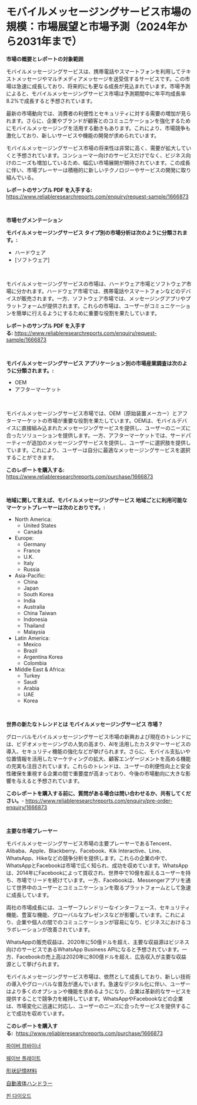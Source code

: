 <p><h1>モバイルメッセージングサービス市場の規模：市場展望と市場予測（2024年から2031年まで）</h1></p><p><strong>市場の概要とレポートの対象範囲</strong></p>
<p><p>モバイルメッセージングサービスは、携帯電話やスマートフォンを利用してテキストメッセージやマルチメディアメッセージを送受信するサービスです。この市場は急速に成長しており、将来的にも更なる成長が見込まれています。市場予測によると、モバイルメッセージングサービス市場は予測期間中に年平均成長率8.2%で成長すると予想されています。</p><p>最新の市場動向では、消費者の利便性とセキュリティに対する需要の増加が見られます。さらに、企業やブランドが顧客とのコミュニケーションを強化するためにモバイルメッセージングを活用する動きもあります。これにより、市場競争も激化しており、新しいサービスや機能の開発が求められています。</p><p>モバイルメッセージングサービス市場の将来性は非常に高く、需要が拡大していくと予想されています。コンシューマー向けのサービスだけでなく、ビジネス向けのニーズも増加しているため、幅広い市場展開が期待されています。この成長に伴い、市場プレーヤーは積極的に新しいテクノロジーやサービスの開発に取り組んでいる。</p></p>
<p><strong>レポートのサンプル PDF を入手する:</strong> <a href="https://www.reliableresearchreports.com/enquiry/request-sample/1666873">https://www.reliableresearchreports.com/enquiry/request-sample/1666873</a></p>
<p>&nbsp;</p>
<p><strong>市場セグメンテーション</strong></p>
<p><strong>モバイルメッセージングサービス タイプ別の市場分析は次のように分類されます。:</strong></p>
<p><ul><li>ハードウェア</li><li>[ソフトウェア]</li></ul></p>
<p>&nbsp;</p>
<p><p>モバイルメッセージングサービスの市場は、ハードウェア市場とソフトウェア市場に分かれます。ハードウェア市場では、携帯電話やスマートフォンなどのデバイスが販売されます。一方、ソフトウェア市場では、メッセージングアプリやプラットフォームが提供されます。これらの市場は、ユーザーがコミュニケーションを簡単に行えるようにするために重要な役割を果たしています。</p></p>
<p><strong>レポートのサンプル PDF を入手する:</strong>&nbsp;<a href="https://www.reliableresearchreports.com/enquiry/request-sample/1666873">https://www.reliableresearchreports.com/enquiry/request-sample/1666873</a></p>
<p>&nbsp;</p>
<p><strong> モバイルメッセージングサービス アプリケーション別の市場産業調査は次のように分類されます。:</strong></p>
<p><ul><li>OEM</li><li>アフターマーケット</li></ul></p>
<p>&nbsp;</p>
<p><p>モバイルメッセージングサービス市場では、OEM（原始装置メーカー）とアフターマーケットの市場が重要な役割を果たしています。OEMは、モバイルデバイスに直接組み込まれたメッセージングサービスを提供し、ユーザーのニーズに合ったソリューションを提供します。一方、アフターマーケットでは、サードパーティーが追加のメッセージングサービスを提供し、ユーザーに選択肢を提供しています。これにより、ユーザーは自分に最適なメッセージングサービスを選択することができます。</p></p>
<p><strong>このレポートを購入する:</strong>&nbsp; <a href="https://www.reliableresearchreports.com/purchase/1666873">https://www.reliableresearchreports.com/purchase/1666873</a></p>
<p>&nbsp;</p>
<p><strong>地域に関して言えば、モバイルメッセージングサービス 地域ごとに利用可能なマーケットプレーヤーは次のとおりです。:</strong></p>
<p><ul>
    <li>
        North America:
        <ul>
            <li>United States</li>
            <li>Canada</li>
        </ul>
    </li>
    <li>
        Europe:
        <ul>
            <li>Germany</li>
            <li>France</li>
            <li>U.K.</li>
            <li>Italy</li>
            <li>Russia</li>
        </ul>
    </li>
    <li>
        Asia-Pacific:
        <ul>
            <li>China</li>
            <li>Japan</li>
            <li>South Korea</li>
            <li>India</li>
            <li>Australia</li>
            <li>China Taiwan</li>
            <li>Indonesia</li>
            <li>Thailand</li>
            <li>Malaysia</li>
        </ul>
    </li>
    <li>
        Latin America:
        <ul>
            <li>Mexico</li>
            <li>Brazil</li>
            <li>Argentina Korea</li>
            <li>Colombia</li>
        </ul>
    </li>
    <li>
        Middle East & Africa:
        <ul>
            <li>Turkey</li>
            <li>Saudi</li>
            <li>Arabia</li>
            <li>UAE</li>
            <li>Korea</li>
        </ul>
    </li>
    </ul></p>
<p>&nbsp;</p>
<p><strong>世界の新たなトレンドとは モバイルメッセージングサービス 市場？</strong></p>
<p><p>グローバルモバイルメッセージングサービス市場の新興および現在のトレンドには、ビデオメッセージングの人気の高まり、AIを活用したカスタマーサービスの導入、セキュリティ機能の強化などが挙げられます。さらに、モバイル支払いや位置情報を活用したマーケティングの拡大、顧客エンゲージメントを高める機能の充実も注目されています。これらのトレンドは、ユーザーの利便性向上と安全性確保を重視する企業の間で重要度が高まっており、今後の市場動向に大きな影響を与えると予想されています。</p></p>
<p><strong>このレポートを購入する前に、質問がある場合は問い合わせるか、共有してください。</strong>- <a href="https://www.reliableresearchreports.com/enquiry/pre-order-enquiry/1666873">https://www.reliableresearchreports.com/enquiry/pre-order-enquiry/1666873</a></p>
<p>&nbsp;</p>
<p><strong>主要な市場プレーヤー</strong></p>
<p><p>モバイルメッセージングサービス市場の主要プレーヤーであるTencent、Alibaba、Apple、Blackberry、Facebook、Kik Interactive、Line、WhatsApp、Hikeなどの競争分析を提供します。これらの企業の中で、WhatsAppとFacebookは市場で広く知られ、成功を収めています。WhatsAppは、2014年にFacebookによって買収され、世界中で10億を超えるユーザーを持ち、市場でリードを続けています。一方、Facebookは、Messengerアプリを通じて世界中のユーザーとコミュニケーションを取るプラットフォームとして急速に成長しています。</p><p>両社の市場成長には、ユーザーフレンドリーなインターフェース、セキュリティ機能、豊富な機能、グローバルなプレゼンスなどが影響しています。これにより、企業や個人の間でのコミュニケーションが容易になり、ビジネスにおけるコラボレーションが改善されています。</p><p>WhatsAppの販売収益は、2020年に50億ドルを超え、主要な収益源はビジネス向けのサービスであるWhatsApp Business APIになると予想されています。一方、Facebookの売上高は2020年に800億ドルを超え、広告収入が主要な収益源として挙げられます。</p><p>モバイルメッセージングサービス市場は、依然として成長しており、新しい技術の導入やグローバルな普及が進んでいます。急速なデジタル化に伴い、ユーザーはより多くのオプションや機能を求めるようになり、企業は革新的なサービスを提供することで競争力を維持しています。WhatsAppやFacebookなどの企業は、市場変化に迅速に対応し、ユーザーのニーズに合ったサービスを提供することで成功を収めています。</p></p>
<p><strong>このレポートを購入する:</strong>&nbsp;&nbsp;<a href="https://www.reliableresearchreports.com/purchase/1666873">https://www.reliableresearchreports.com/purchase/1666873</a></p>
<p><p><a href="https://github.com/GabrielBlanda5656/Market-Research-Report-List-1/blob/main/987411413405.md">파이버 컴바이너</a></p><p><a href="https://github.com/CorEmtymerich56566/Market-Research-Report-List-1/blob/main/796515813406.md">웨이브 플레이트</a></p><p><a href="https://medium.com/@jeannesawayn2023/%E5%BD%A2%E7%8A%B6%E8%A8%98%E6%86%B6%E6%9D%90%E6%96%99%E5%B8%82%E5%A0%B4%E3%81%AE%E3%82%B7%E3%82%A7%E3%82%A2%E3%81%AE%E9%80%B2%E5%8C%96%E3%81%A8%E5%B8%82%E5%A0%B4%E6%88%90%E9%95%B7%E3%83%88%E3%83%AC%E3%83%B3%E3%83%89-2024%E5%B9%B4-2031%E5%B9%B4-23b3457c3d03">形状記憶材料</a></p><p><a href="https://medium.com/@melliestracke2023/%E8%87%AA%E5%8B%95%E6%B6%B2%E4%BD%93%E5%8F%96%E3%82%8A%E6%89%B1%E3%81%84%E6%A9%9F%E3%81%AE%E5%B8%82%E5%A0%B4%E5%8B%95%E5%90%91%E3%81%AB%E9%96%A2%E3%81%99%E3%82%8B%E6%83%85%E5%A0%B1-%E5%B8%82%E5%A0%B4%E3%81%AE%E3%83%88%E3%83%AC%E3%83%B3%E3%83%89-%E6%88%90%E9%95%B7-2024%E5%B9%B4%E3%81%8B%E3%82%892031%E5%B9%B4%E3%81%BE%E3%81%A7%E3%81%AE%E4%BA%88%E6%B8%AC-396dcd1c35b8">自動液体ハンドラー</a></p><p><a href="https://medium.com/@isariontaru/pin-%EB%8B%A4%EC%9D%B4%EC%98%A4%EB%93%9C-%EC%8B%9C%EC%9E%A5-%EC%84%B1%EA%B3%B5%EC%A0%81%EC%9D%B8-%EB%B9%84%EC%A6%88%EB%8B%88%EC%8A%A4-%EC%A0%84%EB%9E%B5%EC%9D%98-%EC%97%B4%EC%87%A0-2031%EB%85%84%EA%B9%8C%EC%A7%80-%EC%98%88%EC%B8%A1-4f11a128bc84">핀 다이오드</a></p></p>